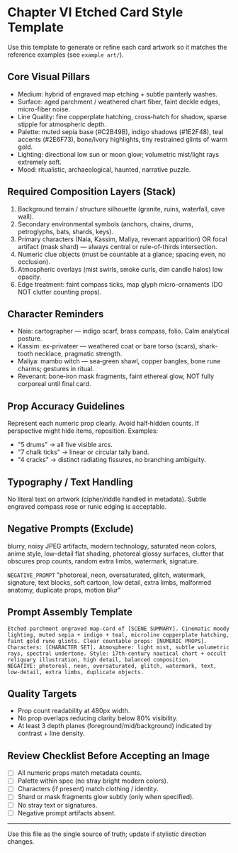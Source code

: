 # Chapter VI Etched Card Style Template

Use this template to generate or refine each card artwork so it matches the reference examples (see `example art/`).

## Core Visual Pillars
- Medium: hybrid of engraved map etching + subtle painterly washes.
- Surface: aged parchment / weathered chart fiber, faint deckle edges, micro-fiber noise.
- Line Quality: fine copperplate hatching, cross‑hatch for shadow, sparse stipple for atmospheric depth.
- Palette: muted sepia base (#C2B49B), indigo shadows (#1E2F48), teal accents (#2E6F73), bone/ivory highlights, tiny restrained glints of warm gold.
- Lighting: directional low sun or moon glow; volumetric mist/light rays extremely soft.
- Mood: ritualistic, archaeological, haunted, narrative puzzle.

## Required Composition Layers (Stack)
1. Background terrain / structure silhouette (granite, ruins, waterfall, cave wall).
2. Secondary environmental symbols (anchors, chains, drums, petroglyphs, bats, shards, keys).
3. Primary characters (Naia, Kassim, Maliya, revenant apparition) OR focal artifact (mask shard) — always central or rule-of-thirds intersection.
4. Numeric clue objects (must be countable at a glance; spacing even, no occlusion).
5. Atmospheric overlays (mist swirls, smoke curls, dim candle halos) low opacity.
6. Edge treatment: faint compass ticks, map glyph micro-ornaments (DO NOT clutter counting props).

## Character Reminders
- Naia: cartographer — indigo scarf, brass compass, folio. Calm analytical posture.
- Kassim: ex-privateer — weathered coat or bare torso (scars), shark-tooth necklace, pragmatic strength.
- Maliya: mambo witch — sea‑green shawl, copper bangles, bone rune charms; gestures in ritual.
- Revenant: bone‑iron mask fragments, faint ethereal glow, NOT fully corporeal until final card.

## Prop Accuracy Guidelines
Represent each numeric prop clearly. Avoid half‑hidden counts. If perspective might hide items, reposition.
Examples:
- "5 drums" → all five visible arcs.
- "7 chalk ticks" → linear or circular tally band.
- "4 cracks" → distinct radiating fissures, no branching ambiguity.

## Typography / Text Handling
No literal text on artwork (cipher/riddle handled in metadata). Subtle engraved compass rose or runic edging is acceptable.

## Negative Prompts (Exclude)
blurry, noisy JPEG artifacts, modern technology, saturated neon colors, anime style, low-detail flat shading, photoreal glossy surfaces, clutter that obscures prop counts, random extra limbs, watermark, signature.

`NEGATIVE_PROMPT`
"photoreal, neon, oversaturated, glitch, watermark, signature, text blocks, soft cartoon, low detail, extra limbs, malformed anatomy, duplicate props, motion blur"

## Prompt Assembly Template
```
Etched parchment engraved map-card of [SCENE SUMMARY]. Cinematic moody lighting, muted sepia + indigo + teal, microline copperplate hatching, faint gold rune glints. Clear countable props: [NUMERIC PROPS]. Characters: [CHARACTER SET]. Atmosphere: light mist, subtle volumetric rays, spectral undertone. Style: 17th-century nautical chart + occult reliquary illustration, high detail, balanced composition.
NEGATIVE: photoreal, neon, oversaturated, glitch, watermark, text, low-detail, extra limbs, duplicate objects.
```

## Quality Targets
- Prop count readability at 480px width.
- No prop overlaps reducing clarity below 80% visibility.
- At least 3 depth planes (foreground/mid/background) indicated by contrast + line density.

## Review Checklist Before Accepting an Image
- [ ] All numeric props match metadata counts.
- [ ] Palette within spec (no stray bright modern colors).
- [ ] Characters (if present) match clothing / identity.
- [ ] Shard or mask fragments glow subtly (only when specified).
- [ ] No stray text or signatures.
- [ ] Negative prompt artifacts absent.

---
Use this file as the single source of truth; update if stylistic direction changes.
